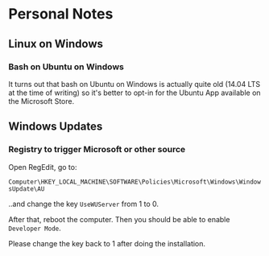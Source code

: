 # Personal Notes

## Linux on Windows

### Bash on Ubuntu on Windows

It turns out that bash on Ubuntu on Windows is actually quite old (14.04 LTS at the time of writing) so it's better to opt-in for the Ubuntu App available on the Microsoft Store.

## Windows Updates

### Registry to trigger Microsoft or other source

Open RegEdit, go to:

`Computer\HKEY_LOCAL_MACHINE\SOFTWARE\Policies\Microsoft\Windows\WindowsUpdate\AU`

..and change the key `UseWUServer` from 1 to 0.

After that, reboot the computer. Then you should be able to enable `Developer Mode`.

Please change the key back to 1 after doing the installation. 
